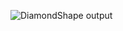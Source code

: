 ![DiamondShape output](https://github.com/agrata123/try/assets/128950347/a43f4b79-45e2-4289-bbe8-59bc1a8fcaaa)
